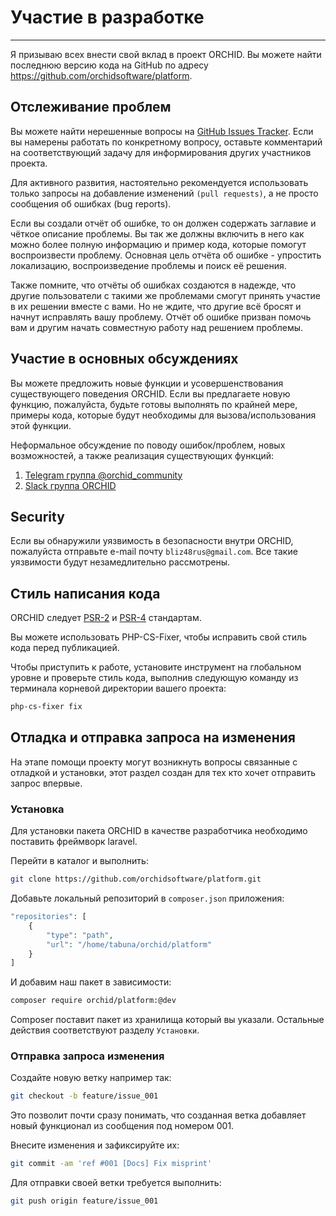 # Участие в разработке
----------

Я призываю всех внести свой вклад в проект ORCHID. Вы можете найти последнюю версию кода на GitHub по адресу <https://github.com/orchidsoftware/platform>.

## Отслеживание проблем

Вы можете найти нерешенные вопросы на  [GitHub Issues Tracker](https://github.com/orchidsoftware/platform/issues).
 Если вы намерены работать по конкретному вопросу, оставьте комментарий на соответствующий задачу для информирования других участников проекта.
 

Для активного развития, настоятельно рекомендуется использовать только запросы на добавление изменений `(pull requests)`, а не просто сообщения об ошибках (bug reports).

Если вы создали отчёт об ошибке, то он должен содержать заглавие и чёткое описание проблемы. Вы так же должны включить в него как можно более полную информацию и пример кода, которые помогут воспроизвести проблему. Основная цель отчёта об ошибке - упростить локализацию, воспроизведение проблемы и поиск её решения.

Также помните, что отчёты об ошибках создаются в надежде, что другие пользователи с такими же проблемами смогут принять участие в их решении вместе с вами. Но не ждите, что другие всё бросят и начнут исправлять вашу проблему. Отчёт об ошибке призван помочь вам и другим начать совместную работу над решением проблемы.


## Участие в основных обсуждениях

Вы можете предложить новые функции и усовершенствования существующего поведения ORCHID. Если вы предлагаете новую функцию, пожалуйста, будьте готовы выполнять по крайней мере, примеры кода, которые будут необходимы для вызова/использования этой функции.

Неформальное обсуждение по поводу ошибок/проблем, новых возможностей, а также реализация существующих функций:
 1. [Telegram группа @orchid_community](https://t.me/orchid_community)
 1. [Slack группа ORCHID](https://lara-orchid.slack.com/messages/C6JJA6X0V/) 

## Security


Если вы обнаружили уязвимость в безопасности внутри ORCHID, пожалуйста отправьте e-mail почту `bliz48rus@gmail.com`.
Все такие уязвимости будут незамедлительно рассмотрены.


## Стиль написания кода

ORCHID следует [PSR-2](https://github.com/php-fig/fig-standards/blob/master/accepted/PSR-2-coding-style-guide-meta.md) и [PSR-4](Https://github.com/php-fig/fig-standards/blob/master/accepted/PSR-4-autoloader.md) стандартам.


Вы можете использовать PHP-CS-Fixer, чтобы исправить свой стиль кода перед публикацией.

Чтобы приступить к работе, установите инструмент на глобальном уровне и проверьте стиль кода, выполнив следующую команду из терминала корневой директории вашего проекта:
````bash
php-cs-fixer fix
````



## Отладка и отправка запроса на изменения


На этапе помощи проекту могут возникнуть вопросы связанные с отладкой и установки, 
этот раздел создан для тех кто хочет отправить запрос впервые.


### Установка

Для установки пакета ORCHID в качестве разработчика необходимо поставить фреймворк laravel.

Перейти в каталог и выполнить:

```bash
git clone https://github.com/orchidsoftware/platform.git
```

Добавьте локальный репозиторий в `composer.json` приложения:

```php
"repositories": [
    {
        "type": "path",
        "url": "/home/tabuna/orchid/platform"
    }
]
```

И добавим наш пакет в зависимости:

```bash
composer require orchid/platform:@dev
````
Composer поставит пакет из хранилища который вы указали.
Остальные действия соответствуют разделу `Установки`.

### Отправка запроса изменения

Создайте новую ветку например так:

```bash
git checkout -b feature/issue_001
```

Это позволит почти сразу понимать, что созданная ветка добавляет новый функционал из сообщения под номером 001.


Внесите изменения и зафиксируйте их:

```bash
git commit -am 'ref #001 [Docs] Fix misprint'
```


Для отправки своей ветки требуется выполнить:
```bash
git push origin feature/issue_001
```
